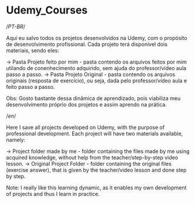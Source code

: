 # Udemy_Courses

/*PT-BR*/

Aqui eu salvo todos os projetos desenvolvidos na Udemy, com o propósito de desenvolvimento profissional.
Cada projeto terá disponível dois materiais, sendo eles:

-> Pasta Projeto feito por mim - pasta contendo os arquivos feitos por mim utilando de conenhecimento adquirido, sem ajuda do professor/vídeo aula passo a passo.
-> Pasta Projeto Original - pasta contendo os arquivos originais (resposta de exercício), ou seja, dada pelo professor/vídeo aula e feito passo a passo.

Obs: Gosto bastante dessa dinâmica de aprendizado, pois viabiliza meu desenvolvimento próprio dos projetos e assim aprendo na prática.

/*en*/

Here I save all projects developed on Udemy, with the purpose of professional development.
Each project will have two materials available, namely:

-> Project folder made by me - folder containing the files made by me using acquired knowledge, without help from the teacher/step-by-step video lesson.
-> Original Project Folder - folder containing the original files (exercise answer), that is given by the teacher/video lesson and done step by step.

Note: I really like this learning dynamic, as it enables my own development of projects and thus I learn in practice. 
